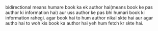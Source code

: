 bidirectional means humare book ka ek author hai(means book ke pas author ki information hai) aur uss author ke pas bhi humari book ki information rahegi.
agar book hai to hum author nikal skte hai aur agar autho hai to woh kis book ka author hai yeh hum fetch kr skte hai.
